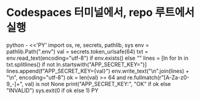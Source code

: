 # Codespaces 터미널에서, repo 루트에서 실행
python - <<'PY'
import os, re, secrets, pathlib, sys
env = pathlib.Path(".env")
val = secrets.token_urlsafe(64)
txt = env.read_text(encoding="utf-8") if env.exists() else ""
lines = [ln for ln in txt.splitlines() if not ln.startswith("APP_SECRET_KEY=")]
lines.append(f"APP_SECRET_KEY={val}")
env.write_text("\n".join(lines) + "\n", encoding="utf-8")
ok = len(val) >= 64 and re.fullmatch(r"[A-Za-z0-9_\-]+", val) is not None
print("APP_SECRET_KEY:", "OK" if ok else "INVALID")
sys.exit(0 if ok else 1)
PY